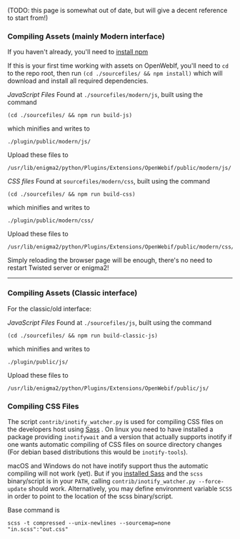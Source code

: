 (TODO: this page is somewhat out of date, but will give a decent reference to start from!)

### Compiling Assets (mainly Modern interface)

If you haven't already, you'll need to [install npm](https://www.npmjs.com/get-npm)

If this is your first time working with assets on OpenWebIf, you'll
need to `cd` to the repo root, then run
`(cd ./sourcefiles/ && npm install)`
which will download and install all required dependencies.

*JavaScript Files*
Found at `./sourcefiles/modern/js`, built using the command
```
(cd ./sourcefiles/ && npm run build-js)
```
which minifies and writes to
```
./plugin/public/modern/js/
```
Upload these files to 
```
/usr/lib/enigma2/python/Plugins/Extensions/OpenWebif/public/modern/js/
```

*CSS files*
Found at `sourcefiles/modern/css`, built using the command
```
(cd ./sourcefiles/ && npm run build-css)
```
which minifies and writes to
```
./plugin/public/modern/css/
```
Upload these files to 
```
/usr/lib/enigma2/python/Plugins/Extensions/OpenWebif/public/modern/css/
```

Simply reloading the browser page will be enough, there's no need to restart 
Twisted server or enigma2!

---

### Compiling Assets (Classic interface)

For the classic/old interface:

*JavaScript Files*
Found at `./sourcefiles/js`, built using the command
```
(cd ./sourcefiles/ && npm run build-classic-js)
```
which minifies and writes to
```
./plugin/public/js/
```
Upload these files to 
```
/usr/lib/enigma2/python/Plugins/Extensions/OpenWebif/public/js/
```

### Compiling CSS Files

The script `contrib/inotify_watcher.py` is used for compiling CSS files on
the developers host using [Sass](https://sass-lang.com/) . On linux you need to
have installed a package providing  `inotifywait` and a version that actually
supports inotify if one wants automatic compiling of CSS files on source
directory changes (For debian based distributions this would be `inotify-tools`).

macOS and Windows do not have inotify support thus the automatic compiling will
not work (yet). But if you [installed Sass](https://sass-lang.com/install) and
the `scss` binary/script is in your `PATH`, calling
`contrib/inotify_watcher.py --force-update` should work.
Alternatively, you may define environment variable `SCSS` in order to point to
the location of the scss binary/script.

Base command is

    scss -t compressed --unix-newlines --sourcemap=none "in.scss":"out.css"
